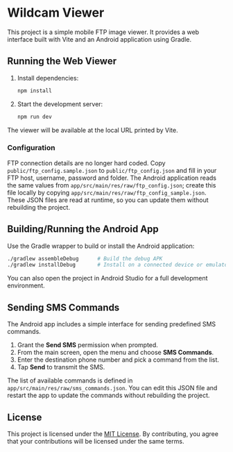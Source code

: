 # Wildcam Viewer

This project is a simple mobile FTP image viewer. It provides a web interface built with Vite and an Android application using Gradle.

## Running the Web Viewer

1. Install dependencies:
   ```bash
   npm install
   ```
2. Start the development server:
   ```bash
   npm run dev
   ```
The viewer will be available at the local URL printed by Vite.

### Configuration

FTP connection details are no longer hard coded. Copy
`public/ftp_config.sample.json` to `public/ftp_config.json` and fill in your
FTP host, username, password and folder. The Android application reads the same
values from `app/src/main/res/raw/ftp_config.json`; create this file locally by
copying `app/src/main/res/raw/ftp_config_sample.json`. These JSON files are read
at runtime, so you can update them without rebuilding the project.

## Building/Running the Android App

Use the Gradle wrapper to build or install the Android application:

```bash
./gradlew assembleDebug      # Build the debug APK
./gradlew installDebug       # Install on a connected device or emulator
```

You can also open the project in Android Studio for a full development environment.

## Sending SMS Commands

The Android app includes a simple interface for sending predefined SMS commands.

1. Grant the **Send SMS** permission when prompted.
2. From the main screen, open the menu and choose **SMS Commands**.
3. Enter the destination phone number and pick a command from the list.
4. Tap **Send** to transmit the SMS.

The list of available commands is defined in
`app/src/main/res/raw/sms_commands.json`. You can edit this JSON file and
restart the app to update the commands without rebuilding the project.

## License

This project is licensed under the [MIT License](LICENSE). By contributing, you agree that your contributions will be licensed under the same terms.

